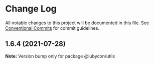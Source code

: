 # Change Log

All notable changes to this project will be documented in this file.
See [Conventional Commits](https://conventionalcommits.org) for commit guidelines.

## 1.6.4 (2021-07-28)

**Note:** Version bump only for package @lubycon/utils
